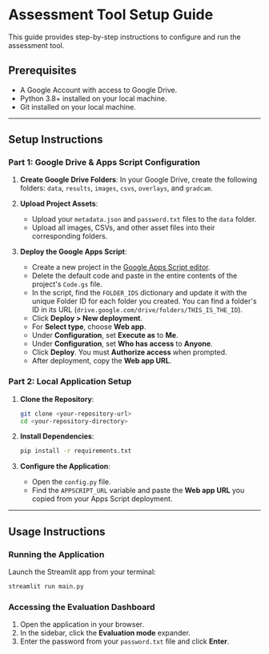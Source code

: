 # Assessment Tool Setup Guide

This guide provides step-by-step instructions to configure and run the assessment tool.

## Prerequisites

* A Google Account with access to Google Drive.
* Python 3.8+ installed on your local machine.
* Git installed on your local machine.

---

## Setup Instructions

### Part 1: Google Drive & Apps Script Configuration

1.  **Create Google Drive Folders**: In your Google Drive, create the following folders: `data`, `results`, `images`, `csvs`, `overlays`, and `gradcam`.

2.  **Upload Project Assets**:
    * Upload your `metadata.json` and `password.txt` files to the `data` folder.
    * Upload all images, CSVs, and other asset files into their corresponding folders.

3.  **Deploy the Google Apps Script**:
    * Create a new project in the [Google Apps Script editor](https://script.google.com).
    * Delete the default code and paste in the entire contents of the project's `Code.gs` file.
    * In the script, find the `FOLDER_IDS` dictionary and update it with the unique Folder ID for each folder you created. You can find a folder's ID in its URL (`drive.google.com/drive/folders/THIS_IS_THE_ID`).
    * Click **Deploy > New deployment**.
    * For **Select type**, choose **Web app**.
    * Under **Configuration**, set **Execute as** to **Me**.
    * Under **Configuration**, set **Who has access** to **Anyone**.
    * Click **Deploy**. You must **Authorize access** when prompted.
    * After deployment, copy the **Web app URL**.

### Part 2: Local Application Setup

1.  **Clone the Repository**:
    ```bash
    git clone <your-repository-url>
    cd <your-repository-directory>
    ```

2.  **Install Dependencies**:
    ```bash
    pip install -r requirements.txt
    ```

3.  **Configure the Application**:
    * Open the `config.py` file.
    * Find the `APPSCRIPT_URL` variable and paste the **Web app URL** you copied from your Apps Script deployment.

---

## Usage Instructions

### Running the Application

Launch the Streamlit app from your terminal:
```bash
streamlit run main.py
```

### Accessing the Evaluation Dashboard

1.  Open the application in your browser.
2.  In the sidebar, click the **Evaluation mode** expander.
3.  Enter the password from your `password.txt` file and click **Enter**.